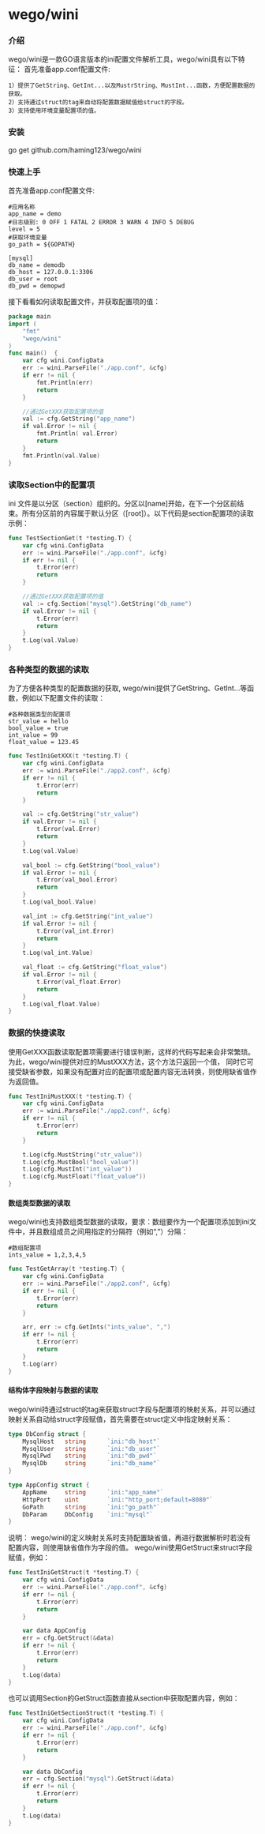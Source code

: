 # wego/wini

### 介绍
wego/wini是一款GO语言版本的ini配置文件解析工具，wego/wini具有以下特征：
首先准备app.conf配置文件:
```
1）提供了GetString、GetInt...以及MustrString、MustInt...函数，方便配置数据的获取。
2）支持通过struct的tag来自动将配置数据赋值给struct的字段。
3）支持使用环境变量配置项的值。
```
### 安装
go get github.com/haming123/wego/wini

### 快速上手
首先准备app.conf配置文件:
```
#应用名称
app_name = demo
#日志级别: 0 OFF 1 FATAL 2 ERROR 3 WARN 4 INFO 5 DEBUG
level = 5
#获取环境变量
go_path = ${GOPATH}

[mysql]
db_name = demodb
db_host = 127.0.0.1:3306
db_user = root
db_pwd = demopwd
```
接下看看如何读取配置文件，并获取配置项的值：
```go
package main
import (
	"fmt"
	"wego/wini"
)
func main()  {
	var cfg wini.ConfigData
	err := wini.ParseFile("./app.conf", &cfg)
	if err != nil {
		fmt.Println(err)
		return
	}

	//通过GetXXX获取配置项的值
	val := cfg.GetString("app_name")
	if val.Error != nil {
		fmt.Println( val.Error)
		return
	}
	fmt.Println(val.Value)
}
```

### 读取Section中的配置项
ini 文件是以分区（section）组织的。分区以[name]开始，在下一个分区前结束。所有分区前的内容属于默认分区（[root]）。以下代码是section配置项的读取示例：
```go
func TestSectionGet(t *testing.T) {
	var cfg wini.ConfigData
	err := wini.ParseFile("./app.conf", &cfg)
	if err != nil {
		t.Error(err)
		return
	}

	//通过GetXXX获取配置项的值
	val := cfg.Section("mysql").GetString("db_name")
	if val.Error != nil {
		t.Error(err)
		return
	}
	t.Log(val.Value)
}
```

### 各种类型的数据的读取
为了方便各种类型的配置数据的获取, wego/wini提供了GetString、GetInt...等函数，例如以下配置文件的读取：
```
#各种数据类型的配置项
str_value = hello
bool_value = true
int_value = 99
float_value = 123.45
```
```go
func TestIniGetXXX(t *testing.T) {
	var cfg wini.ConfigData
	err := wini.ParseFile("./app2.conf", &cfg)
	if err != nil {
		t.Error(err)
		return
	}

	val := cfg.GetString("str_value")
	if val.Error != nil {
		t.Error(val.Error)
		return
	}
	t.Log(val.Value)

	val_bool := cfg.GetString("bool_value")
	if val.Error != nil {
		t.Error(val_bool.Error)
		return
	}
	t.Log(val_bool.Value)

	val_int := cfg.GetString("int_value")
	if val.Error != nil {
		t.Error(val_int.Error)
		return
	}
	t.Log(val_int.Value)

	val_float := cfg.GetString("float_value")
	if val.Error != nil {
		t.Error(val_float.Error)
		return
	}
	t.Log(val_float.Value)
}
```

### 数据的快捷读取
使用GetXXX函数读取配置项需要进行错误判断，这样的代码写起来会非常繁琐。为此，wego/wini提供对应的MustXXX方法，这个方法只返回一个值， 
同时它可接受缺省参数，如果没有配置对应的配置项或配置内容无法转换，则使用缺省值作为返回值。
```go
func TestIniMustXXX(t *testing.T) {
	var cfg wini.ConfigData
	err := wini.ParseFile("./app2.conf", &cfg)
	if err != nil {
		t.Error(err)
		return
	}

	t.Log(cfg.MustString("str_value"))
	t.Log(cfg.MustBool("bool_value"))
	t.Log(cfg.MustInt("int_value"))
	t.Log(cfg.MustFloat("float_value"))
}
```

#### 数组类型数据的读取
wego/wini也支持数组类型数据的读取，要求：数组要作为一个配置项添加到ini文件中，并且数组成员之间用指定的分隔符（例如“,”）分隔：
```
#数组配置项
ints_value = 1,2,3,4,5
```
```go
func TestGetArray(t *testing.T) {
	var cfg wini.ConfigData
	err := wini.ParseFile("./app2.conf", &cfg)
	if err != nil {
		t.Error(err)
		return
	}

	arr, err := cfg.GetInts("ints_value", ",")
	if err != nil {
		t.Error(err)
		return
	}
	t.Log(arr)
}
```
#### 结构体字段映射与数据的读取
wego/wini持通过struct的tag来获取struct字段与配置项的映射关系，并可以通过映射关系自动给struct字段赋值，首先需要在struct定义中指定映射关系：
```go
type DbConfig struct {
	MysqlHost 	string 		`ini:"db_host"`
	MysqlUser 	string 		`ini:"db_user"`
	MysqlPwd  	string 		`ini:"db_pwd"`
	MysqlDb   	string 		`ini:"db_name"`
}

type AppConfig struct {
	AppName  	string   	`ini:"app_name"`
	HttpPort	uint     	`ini:"http_port;default=8080"`
	GoPath   	string   	`ini:"go_path"`
	DbParam  	DbConfig 	`ini:"mysql"`
}
```
说明：
wego/wini的定义映射关系时支持配置缺省值，再进行数据解析时若没有配置内容，则使用缺省值作为字段的值。
wego/wini使用GetStruct来struct字段赋值，例如：
```go
func TestIniGetStruct(t *testing.T) {
	var cfg wini.ConfigData
	err := wini.ParseFile("./app.conf", &cfg)
	if err != nil {
		t.Error(err)
		return
	}

	var data AppConfig
	err = cfg.GetStruct(&data)
	if err != nil {
		t.Error(err)
		return
	}
	t.Log(data)
}
```

也可以调用Section的GetStruct函数直接从section中获取配置内容，例如：
```go
func TestIniGetSectionStruct(t *testing.T) {
	var cfg wini.ConfigData
	err := wini.ParseFile("./app.conf", &cfg)
	if err != nil {
		t.Error(err)
		return
	}

	var data DbConfig
	err = cfg.Section("mysql").GetStruct(&data)
	if err != nil {
		t.Error(err)
		return
	}
	t.Log(data)
}
```